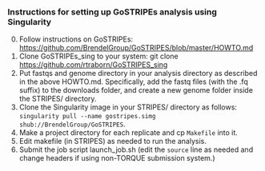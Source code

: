 ### Instructions for setting up GoSTRIPEs analysis using Singularity

0. Follow instructions on GoSTRIPEs: https://github.com/BrendelGroup/GoSTRIPES/blob/master/HOWTO.md
1. Clone GoSTRIPEs_sing to your system: git clone https://github.com/rtraborn/GoSTRIPES_sing
2. Put fastqs and genome directory in your analysis directory as described in the above HOWTO.md. Specifically, add the fastq files (with the .fq suffix) to the downloads folder, and create a new genome folder inside the STRIPES/ directory.
3. Clone the Singularity image in your STRIPES/ directory as follows: `singularity pull --name gostripes.simg shub://BrendelGroup/GoSTRIPES`. 
4. Make a project directory for each replicate and cp `Makefile` into it.
5. Edit makefile (in STRIPES) as needed to run the analysis.
6. Submit the job script launch_job.sh (edit the `source` line as needed and change headers if using non-TORQUE submission system.)

